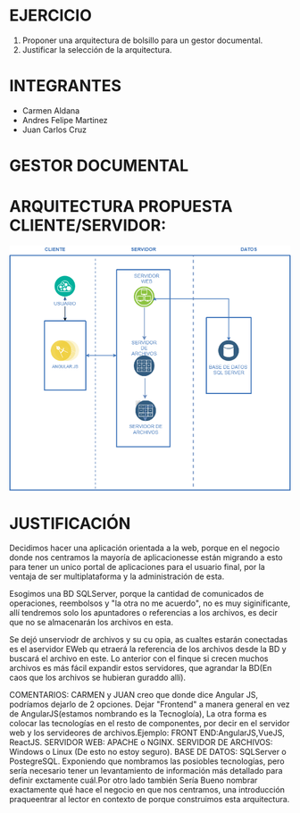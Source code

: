 # EJERCICIO

1. Proponer una arquitectura de bolsillo para un gestor documental.
2. Justificar la selección de la arquitectura.

# INTEGRANTES

* Carmen  Aldana
* Andres Felipe Martinez
* Juan Carlos Cruz

# GESTOR DOCUMENTAL

   # ARQUITECTURA PROPUESTA CLIENTE/SERVIDOR:

![Imagen arquitectura](https://github.com/cjaldanar/Arquitectura-Gestor-Documental/blob/master/Arquitectura%20Gestor%20Documental.png)

# JUSTIFICACIÓN

Decidimos hacer una aplicación orientada a la web, porque en el negocio donde nos centramos la mayoría de aplicacionesse están migrando a esto para tener un unico portal de aplicaciones para el usuario final, por la ventaja de ser multiplataforma y la administración de esta.

Esogimos una BD SQLServer, porque la cantidad de comunicados de operaciones, reembolsos y "la otra no me acuerdo", no es muy siginificante, allí tendremos solo los apuntadores o referencias a los archivos, es decir que no se almacenarán los archivos en esta.

Se dejó unserviodr de archivos y su cu opia, as cualtes estarán conectadas es el aservidor EWeb qu etraerá la referencia de los archivos desde la BD y buscará el archivo en este. Lo anterior con el finque si crecen muchos archivos es más fácil expandir estos servidores, que agrandar la BD(En caos que los archivos se hubieran guraddo allí).


COMENTARIOS: CARMEN y JUAN creo que donde dice Angular JS, podríamos dejarlo de 2 opciones. Dejar "Frontend" a manera general en vez de AngularJS(estamos nombrando es la Tecnogloía), La otra forma es colocar las tecnologías en el resto de componentes, por decir en el servidor web y los servideores de archivos.Ejemplo: 
FRONT END:AngularJS,VueJS, ReactJS. 
SERVIDOR WEB: APACHE o NGINX.
SERVIDOR DE ARCHIVOS: Windows o Linux (De esto no estoy seguro).
BASE DE DATOS: SQLServer o PostegreSQL.
Exponiendo que nombramos las posiobles tecnologías, pero sería necesario tener un levantamiento de información más detallado para definir exctamente cuál.Por otro lado también Sería Bueno nombrar exactamente qué hace el negocio en que nos centramos, una introducción praqueentrar al lector en contexto de porque  construimos esta arquitectura.
